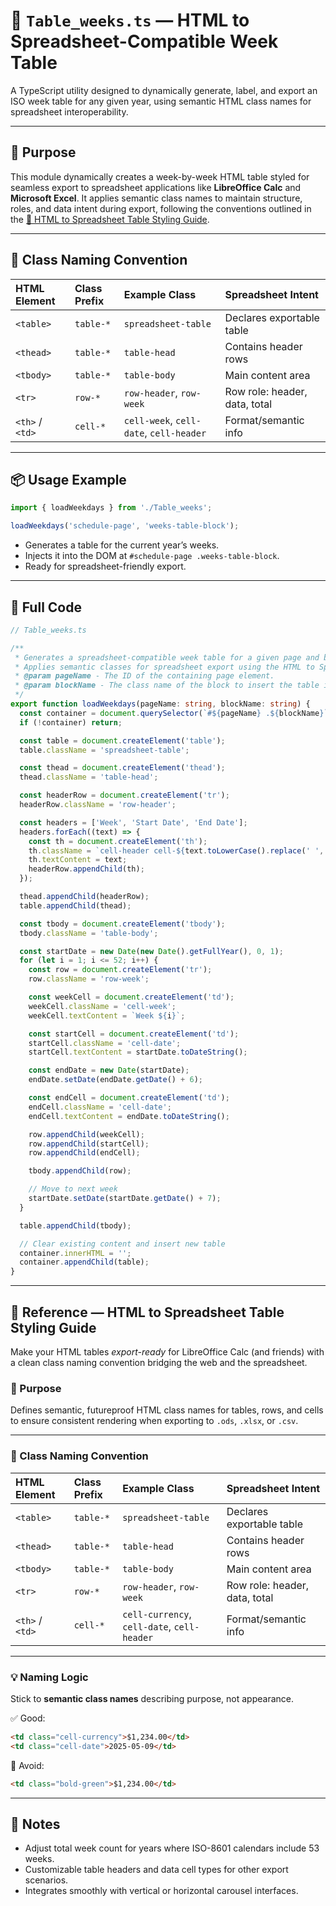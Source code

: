 # 📖 `Table_weeks.ts` — HTML to Spreadsheet-Compatible Week Table

A TypeScript utility designed to dynamically generate, label, and export an ISO week table for any given year, using semantic HTML class names for spreadsheet interoperability.

---

## 📌 Purpose

This module dynamically creates a week-by-week HTML table styled for seamless export to spreadsheet applications like **LibreOffice Calc** and **Microsoft Excel**. It applies semantic class names to maintain structure, roles, and data intent during export, following the conventions outlined in the [🧮 HTML to Spreadsheet Table Styling Guide](#🧮-html-to-spreadsheet-table-styling-guide).

---

## 🚀 Class Naming Convention

| HTML Element    | Class Prefix | Example Class                           | Spreadsheet Intent            |
| :-------------- | :----------- | :-------------------------------------- | :---------------------------- |
| `<table>`       | `table-*`    | `spreadsheet-table`                     | Declares exportable table     |
| `<thead>`       | `table-*`    | `table-head`                            | Contains header rows          |
| `<tbody>`       | `table-*`    | `table-body`                            | Main content area             |
| `<tr>`          | `row-*`      | `row-header`, `row-week`                | Row role: header, data, total |
| `<th>` / `<td>` | `cell-*`     | `cell-week`, `cell-date`, `cell-header` | Format/semantic info          |

---

## 📦 Usage Example

```ts
import { loadWeekdays } from './Table_weeks';

loadWeekdays('schedule-page', 'weeks-table-block');
```

- Generates a table for the current year’s weeks.
- Injects it into the DOM at `#schedule-page .weeks-table-block`.
- Ready for spreadsheet-friendly export.

---

## 💾 Full Code

```ts
// Table_weeks.ts

/**
 * Generates a spreadsheet-compatible week table for a given page and block.
 * Applies semantic classes for spreadsheet export using the HTML to Spreadsheet Table Styling Guide.
 * @param pageName - The ID of the containing page element.
 * @param blockName - The class name of the block to insert the table into.
 */
export function loadWeekdays(pageName: string, blockName: string) {
  const container = document.querySelector(`#${pageName} .${blockName}`);
  if (!container) return;

  const table = document.createElement('table');
  table.className = 'spreadsheet-table';

  const thead = document.createElement('thead');
  thead.className = 'table-head';

  const headerRow = document.createElement('tr');
  headerRow.className = 'row-header';

  const headers = ['Week', 'Start Date', 'End Date'];
  headers.forEach((text) => {
    const th = document.createElement('th');
    th.className = `cell-header cell-${text.toLowerCase().replace(' ', '-')}`;
    th.textContent = text;
    headerRow.appendChild(th);
  });

  thead.appendChild(headerRow);
  table.appendChild(thead);

  const tbody = document.createElement('tbody');
  tbody.className = 'table-body';

  const startDate = new Date(new Date().getFullYear(), 0, 1);
  for (let i = 1; i <= 52; i++) {
    const row = document.createElement('tr');
    row.className = 'row-week';

    const weekCell = document.createElement('td');
    weekCell.className = 'cell-week';
    weekCell.textContent = `Week ${i}`;

    const startCell = document.createElement('td');
    startCell.className = 'cell-date';
    startCell.textContent = startDate.toDateString();

    const endDate = new Date(startDate);
    endDate.setDate(endDate.getDate() + 6);

    const endCell = document.createElement('td');
    endCell.className = 'cell-date';
    endCell.textContent = endDate.toDateString();

    row.appendChild(weekCell);
    row.appendChild(startCell);
    row.appendChild(endCell);

    tbody.appendChild(row);

    // Move to next week
    startDate.setDate(startDate.getDate() + 7);
  }

  table.appendChild(tbody);

  // Clear existing content and insert new table
  container.innerHTML = '';
  container.appendChild(table);
}
```

---

## 📌 Reference — HTML to Spreadsheet Table Styling Guide

Make your HTML tables _export-ready_ for LibreOffice Calc (and friends) with a clean class naming convention bridging the web and the spreadsheet.

### 📌 Purpose

Defines semantic, futureproof HTML class names for tables, rows, and cells to ensure consistent rendering when exporting to `.ods`, `.xlsx`, or `.csv`.

---

### 🚀 Class Naming Convention

| HTML Element    | Class Prefix | Example Class                               | Spreadsheet Intent            |
| :-------------- | :----------- | :------------------------------------------ | :---------------------------- |
| `<table>`       | `table-*`    | `spreadsheet-table`                         | Declares exportable table     |
| `<thead>`       | `table-*`    | `table-head`                                | Contains header rows          |
| `<tbody>`       | `table-*`    | `table-body`                                | Main content area             |
| `<tr>`          | `row-*`      | `row-header`, `row-week`                    | Row role: header, data, total |
| `<th>` / `<td>` | `cell-*`     | `cell-currency`, `cell-date`, `cell-header` | Format/semantic info          |

---

### 💡 Naming Logic

Stick to **semantic class names** describing purpose, not appearance.

✅ Good:

```html
<td class="cell-currency">$1,234.00</td>
<td class="cell-date">2025-05-09</td>
```

🚫 Avoid:

```html
<td class="bold-green">$1,234.00</td>
```

---

## 📖 Notes

- Adjust total week count for years where ISO-8601 calendars include 53 weeks.
- Customizable table headers and data cell types for other export scenarios.
- Integrates smoothly with vertical or horizontal carousel interfaces.
